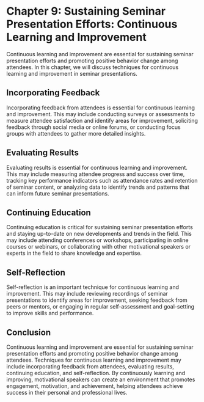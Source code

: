 Chapter 9: Sustaining Seminar Presentation Efforts: Continuous Learning and Improvement
=======================================================================================

Continuous learning and improvement are essential for sustaining seminar presentation efforts and promoting positive behavior change among attendees. In this chapter, we will discuss techniques for continuous learning and improvement in seminar presentations.

Incorporating Feedback
----------------------

Incorporating feedback from attendees is essential for continuous learning and improvement. This may include conducting surveys or assessments to measure attendee satisfaction and identify areas for improvement, soliciting feedback through social media or online forums, or conducting focus groups with attendees to gather more detailed insights.

Evaluating Results
------------------

Evaluating results is essential for continuous learning and improvement. This may include measuring attendee progress and success over time, tracking key performance indicators such as attendance rates and retention of seminar content, or analyzing data to identify trends and patterns that can inform future seminar presentations.

Continuing Education
--------------------

Continuing education is critical for sustaining seminar presentation efforts and staying up-to-date on new developments and trends in the field. This may include attending conferences or workshops, participating in online courses or webinars, or collaborating with other motivational speakers or experts in the field to share knowledge and expertise.

Self-Reflection
---------------

Self-reflection is an important technique for continuous learning and improvement. This may include reviewing recordings of seminar presentations to identify areas for improvement, seeking feedback from peers or mentors, or engaging in regular self-assessment and goal-setting to improve skills and performance.

Conclusion
----------

Continuous learning and improvement are essential for sustaining seminar presentation efforts and promoting positive behavior change among attendees. Techniques for continuous learning and improvement may include incorporating feedback from attendees, evaluating results, continuing education, and self-reflection. By continuously learning and improving, motivational speakers can create an environment that promotes engagement, motivation, and achievement, helping attendees achieve success in their personal and professional lives.
